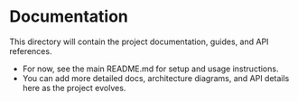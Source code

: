 # Documentation

This directory will contain the project documentation, guides, and API references.

- For now, see the main README.md for setup and usage instructions.
- You can add more detailed docs, architecture diagrams, and API details here as the project evolves.